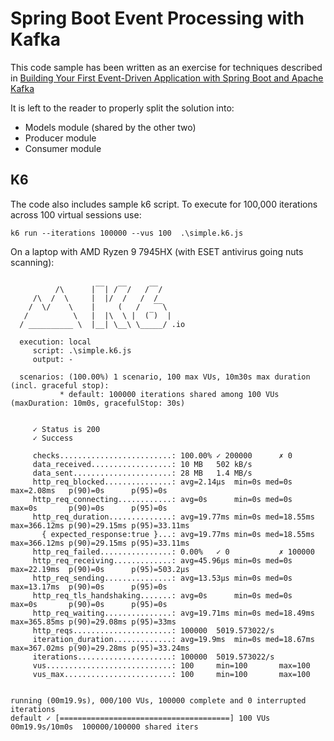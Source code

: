 # Spring Boot Event Processing with Kafka

This code sample has been written as an exercise for techniques described in
[Building Your First Event-Driven Application with Spring Boot and Apache Kafka](https://medium.com/cloud-native-daily/building-your-first-event-driven-application-with-spring-boot-and-apache-kafka-13c7adc8159b)

It is left to the reader to properly split the solution into:
* Models module (shared by the other two)
* Producer module
* Consumer module

## K6

The code also includes sample k6 script. To execute for 100,000 iterations across 100 virtual 
sessions use:
```shell
k6 run --iterations 100000 --vus 100  .\simple.k6.js
```

On a laptop with AMD Ryzen 9 7945HX (with ESET antivirus going nuts scanning):
```text

          /\      |‾‾| /‾‾/   /‾‾/
     /\  /  \     |  |/  /   /  /
    /  \/    \    |     (   /   ‾‾\
   /          \   |  |\  \ |  (‾)  |
  / __________ \  |__| \__\ \_____/ .io

  execution: local
     script: .\simple.k6.js
     output: -

  scenarios: (100.00%) 1 scenario, 100 max VUs, 10m30s max duration (incl. graceful stop):
           * default: 100000 iterations shared among 100 VUs (maxDuration: 10m0s, gracefulStop: 30s)


     ✓ Status is 200
     ✓ Success

     checks.........................: 100.00% ✓ 200000      ✗ 0
     data_received..................: 10 MB   502 kB/s
     data_sent......................: 28 MB   1.4 MB/s
     http_req_blocked...............: avg=2.14µs  min=0s med=0s      max=2.08ms   p(90)=0s      p(95)=0s
     http_req_connecting............: avg=0s      min=0s med=0s      max=0s       p(90)=0s      p(95)=0s
     http_req_duration..............: avg=19.77ms min=0s med=18.55ms max=366.12ms p(90)=29.15ms p(95)=33.11ms
       { expected_response:true }...: avg=19.77ms min=0s med=18.55ms max=366.12ms p(90)=29.15ms p(95)=33.11ms
     http_req_failed................: 0.00%   ✓ 0           ✗ 100000
     http_req_receiving.............: avg=45.96µs min=0s med=0s      max=22.19ms  p(90)=0s      p(95)=503.2µs
     http_req_sending...............: avg=13.53µs min=0s med=0s      max=13.17ms  p(90)=0s      p(95)=0s
     http_req_tls_handshaking.......: avg=0s      min=0s med=0s      max=0s       p(90)=0s      p(95)=0s
     http_req_waiting...............: avg=19.71ms min=0s med=18.49ms max=365.85ms p(90)=29.08ms p(95)=33ms
     http_reqs......................: 100000  5019.573022/s
     iteration_duration.............: avg=19.9ms  min=0s med=18.67ms max=367.02ms p(90)=29.28ms p(95)=33.24ms
     iterations.....................: 100000  5019.573022/s
     vus............................: 100     min=100       max=100
     vus_max........................: 100     min=100       max=100


running (00m19.9s), 000/100 VUs, 100000 complete and 0 interrupted iterations
default ✓ [======================================] 100 VUs  00m19.9s/10m0s  100000/100000 shared iters
```
